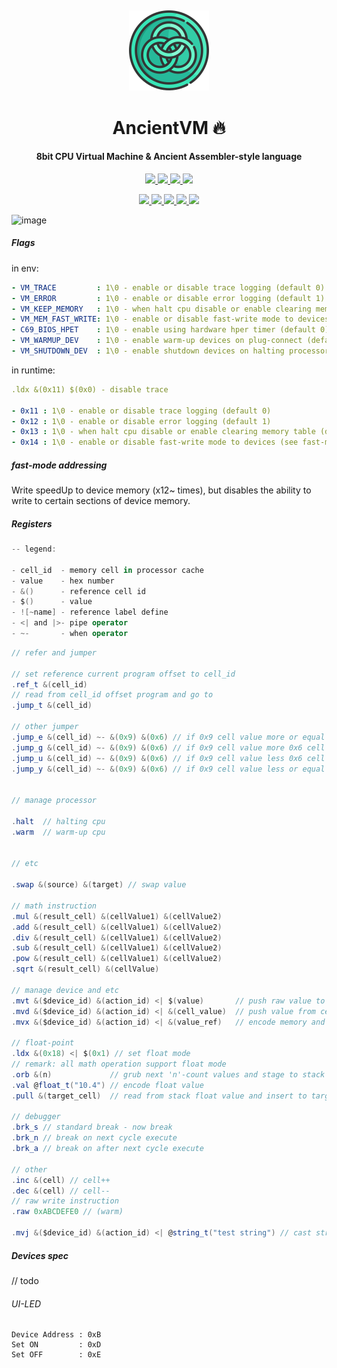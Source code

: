 ##  

<!-- Logo -->
<p align="center">
  <a href="#">
    <img height="128" width="128" src="https://raw.githubusercontent.com/0xF6/ancient_cpu/master/Rune/resource/icon.png">
  </a>
</p>

<!-- Name -->
<h1 align="center">
  AncientVM 🔥
</h1>
<!-- desc -->
<h4 align="center">
  8bit CPU Virtual Machine & Ancient Assembler-style language
</h4>
<p align="center">
  <a href="#">
    <img src="https://dev.azure.com/0xF6/AncientVM/_apis/build/status/0xF6.ancient_cpu?branchName=master">
    <img src="http://img.shields.io/:license-MIT-blue.svg">
    <img src="https://img.shields.io/github/release/0xF6/ancient_cpu.svg">
  </a>
  <a href="https://t.me/ivysola">
    <img src="https://img.shields.io/badge/Ask%20Me-Anything-1f425f.svg">
  </a>
  
</p>
<p align="center">
  <a href="#">
    <img src="https://forthebadge.com/images/badges/made-with-c-sharp.svg">
    <img src="https://forthebadge.com/images/badges/designed-in-ms-paint.svg">
    <img src="https://forthebadge.com/images/badges/ages-18.svg">
    <img src="https://ForTheBadge.com/images/badges/winter-is-coming.svg">
    <img src="https://forthebadge.com/images/badges/gluten-free.svg">
  </a>
</p>

  
![image](https://user-images.githubusercontent.com/13326808/60311909-e71fa900-9961-11e9-96f0-bf4c4a45681c.png)




##### Flags

in env:   
```yaml
- VM_TRACE         : 1\0 - enable or disable trace logging (default 0)
- VM_ERROR         : 1\0 - enable or disable error logging (default 1)
- VM_KEEP_MEMORY   : 1\0 - when halt cpu disable or enable clearing memory table (default 0 - clearing)
- VM_MEM_FAST_WRITE: 1\0 - enable or disable fast-write mode to devices (see fast-mode addressing)
- C69_BIOS_HPET    : 1\0 - enable using hardware hper timer (default 0)
- VM_WARMUP_DEV    : 1\0 - enable warm-up devices on plug-connect (default 1)
- VM_SHUTDOWN_DEV  : 1\0 - enable shutdown devices on halting processor (default 1)
```

in runtime:
```yaml
.ldx &(0x11) $(0x0) - disable trace

- 0x11 : 1\0 - enable or disable trace logging (default 0)
- 0x12 : 1\0 - enable or disable error logging (default 1)
- 0x13 : 1\0 - when halt cpu disable or enable clearing memory table (default 0 - clearing)
- 0x14 : 1\0 - enable or disable fast-write mode to devices (see fast-mode addressing)
```

##### fast-mode addressing        
Write speedUp to device memory (x12~ times), but disables the ability to write to certain sections of device memory.

##### Registers

```csharp
-- legend:

- cell_id  - memory cell in processor cache
- value    - hex number
- &()      - reference cell id
- $()      - value
- ![~name] - reference label define
- <| and |>- pipe operator
- ~-       - when operator
```


```csharp
// refer and jumper

// set reference current program offset to cell_id
.ref_t &(cell_id)
// read from cell_id offset program and go to
.jump_t &(cell_id)

// other jumper
.jump_e &(cell_id) ~- &(0x9) &(0x6) // if 0x9 cell value more or equal 0x6 cell value
.jump_g &(cell_id) ~- &(0x9) &(0x6) // if 0x9 cell value more 0x6 cell value 
.jump_u &(cell_id) ~- &(0x9) &(0x6) // if 0x9 cell value less 0x6 cell value 
.jump_y &(cell_id) ~- &(0x9) &(0x6) // if 0x9 cell value less or equal 0x6 cell value 


// manage processor

.halt  // halting cpu
.warm  // warm-up cpu


// etc

.swap &(source) &(target) // swap value

// math instruction
.mul &(result_cell) &(cellValue1) &(cellValue2)
.add &(result_cell) &(cellValue1) &(cellValue2)
.div &(result_cell) &(cellValue1) &(cellValue2)
.sub &(result_cell) &(cellValue1) &(cellValue2)
.pow &(result_cell) &(cellValue1) &(cellValue2)
.sqrt &(result_cell) &(cellValue)
                              
// manage device and etc
.mvt &($device_id) &(action_id) <| $(value)       // push raw value to device_id.action_id in bus
.mvd &($device_id) &(action_id) <| &(cell_value)  // push value from cell to device_id.action_id in bus
.mvx &($device_id) &(action_id) <| &(value_ref)   // encode memory and send char-data to device

// float-point
.ldx &(0x18) <| $(0x1) // set float mode
// remark: all math operation support float mode
.orb &(n)             // grub next 'n'-count values and stage to stack
.val @float_t("10.4") // encode float value
.pull &(target_cell)  // read from stack float value and insert to target_cell

// debugger
.brk_s // standard break - now break
.brk_n // break on next cycle execute
.brk_a // break on after next cycle execute

// other
.inc &(cell) // cell++
.dec &(cell) // cell--
// raw write instruction
.raw 0xABCDEFE0 // (warm)

.mvj &($device_id) &(action_id) <| @string_t("test string") // cast string to mvt instruction
```

##### Devices spec

// todo

###### UI-LED
```CSharp
Device Address : 0xB
Set ON         : 0xD
Set OFF        : 0xE
```

